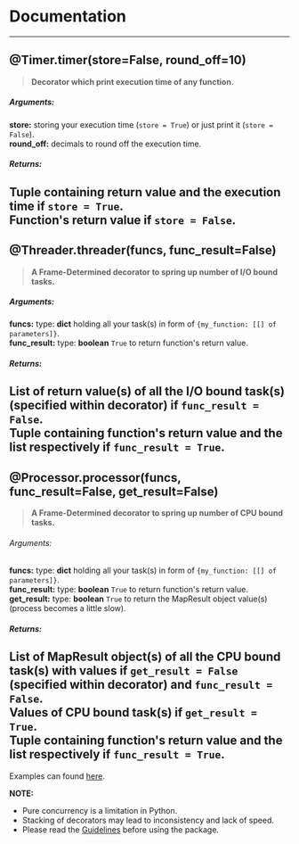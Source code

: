 # Documentation
---
## @Timer.timer(store=False, round_off=10)
> **Decorator which print execution time of any function.**

##### Arguments:
**store:**  storing your execution time (`store = True`) or just print it (`store = False`).  
**round_off:** decimals to round off the execution time.

##### Returns:
**Tuple** containing return value and the execution time if `store = True`.  
Function's return value if `store = False`.
---
## @Threader.threader(funcs, func_result=False)
> **A Frame-Determined decorator to spring up number of I/O bound tasks.**

##### Arguments:
**funcs:** type: **dict** holding all your task(s) in form of `{my_function: [[] of parameters]}`.  
**func_result:** type: **boolean** `True` to return function's return value.

##### Returns:
**List** of return value(s) of all the I/O bound task(s) (specified within decorator) if `func_result = False`.  
**Tuple** containing function's return value and the list respectively if `func_result = True`.
---
## @Processor.processor(funcs, func_result=False, get_result=False)
> **A Frame-Determined decorator to spring up number of CPU bound tasks.**

###### Arguments:
**funcs:** type: **dict** holding all your task(s) in form of `{my_function: [[] of parameters]}`.  
**func_result:** type: **boolean** `True` to return function's return value.  
**get_result:** type: **boolean** `True` to return the MapResult object value(s) (process becomes a little slow).

##### Returns:
**List** of MapResult object(s) of all the CPU bound task(s) with values if `get_result = False` (specified within decorator) 
and `func_result = False`.  
Values of CPU bound task(s) if `get_result = True`.  
**Tuple** containing function's return value and the list respectively if `func_result = True`.
---
Examples can found [here]().  

**NOTE:**  
- Pure concurrency is a limitation in Python.
- Stacking of decorators may lead to inconsistency and lack of speed.   
- Please read the [Guidelines]() before using the package.